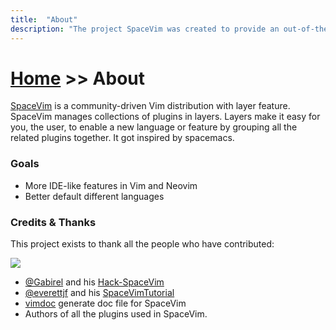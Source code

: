 ```yaml
---
title:  "About"
description: "The project SpaceVim was created to provide an out-of-the-box Vim development environment."
---
```


# [Home](../) >> About

[SpaceVim](https://github.com/SpaceVim/SpaceVim) is a community-driven Vim distribution with layer feature.
SpaceVim manages collections of plugins in layers. Layers make it easy for you, the user, to enable a new
language or feature by grouping all the related plugins together. It got inspired by spacemacs.

### Goals

- More IDE-like features in Vim and Neovim
- Better default different languages

### Credits & Thanks

This project exists to thank all the people who have contributed:

<a href="https://github.com/SpaceVim/SpaceVim/graphs/contributors"><img src="https://opencollective.com/spacevim/contributors.svg?width=890&button=false" /></a>

- [@Gabirel](https://github.com/Gabirel) and his [Hack-SpaceVim](https://github.com/Gabirel/Hack-SpaceVim)
- [@everettjf](https://github.com/everettjf) and his [SpaceVimTutorial](https://everettjf.gitbooks.io/spacevimtutorial/content/)
- [vimdoc](https://github.com/google/vimdoc) generate doc file for SpaceVim
- Authors of all the plugins used in SpaceVim.

